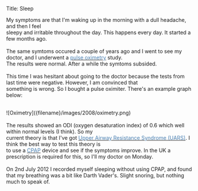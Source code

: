 Title: Sleep

My symptoms are that I'm waking up in the morning with a dull headache, and then I feel<br>
sleepy and irritable throughout the day. This happens every day. It started a few months ago.<br>
<br>
The same symtoms occured a couple of years ago and I went to see my doctor, and I underwent a <a href="http://en.wikipedia.org/wiki/Pulse_oximetry" rel="nofollow" target="_blank"><font color="#497fb1">pulse oximetry</font></a> study.<br>
The results were normal. After a while the symtoms subsided.<br>
<br>
This time I was hesitant about going to the doctor because the tests from last time were negative. However, I am convinced that<br>
something is wrong. So I bought a pulse oximiter. There's an example graph below:<br>
<div style="DISPLAY:block;TEXT-ALIGN:left">&nbsp;</div>
![Oximetry]({filename}/images/2008/oximetry.png)
<br>
<br>
The results showed an ODI (oxygen desaturation index) of 0.6 which well within normal levels (I think). So my<br>
current theory is that I've got <a href="http://en.wikipedia.org/wiki/Upper_Airway_Resistance_Syndrome_%28UARS%29" rel="nofollow" target="_blank"><font color="#497fb1">Upper Airway Resistance Syndrome (UARS)</font></a>. I think the best way to test this theory is<br>
to use a <a href="http://en.wikipedia.org/wiki/CPAP" rel="nofollow" target="_blank"><font color="#497fb1">CPAP</font></a> device and see if the symptoms improve. In the UK a prescription is required for this, so I'll my doctor on Monday.<br>
<br>
On 2nd July 2012 I recorded myself sleeping without using CPAP, and found that my breathing was a bit like Darth Vader's. Slight snoring, but nothing much to speak of.<br>
<br>

